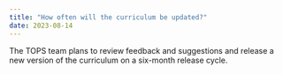 ```yaml
---
title: "How often will the curriculum be updated?"
date: 2023-08-14
---
```


The TOPS team plans to review feedback and suggestions and release a new version of the curriculum on a six-month release cycle.